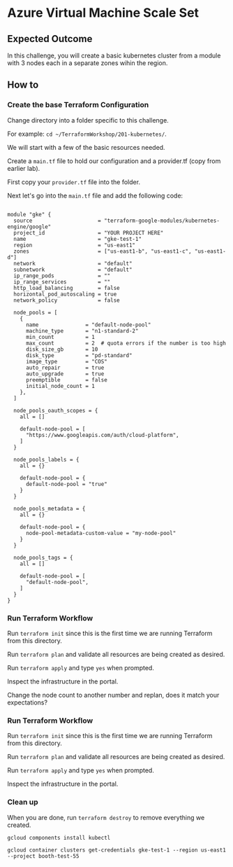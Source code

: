 # Azure Virtual Machine Scale Set

## Expected Outcome

In this challenge, you will create a basic kubernetes cluster from a module with 3 nodes each in a separate zones wihin the region.


## How to

### Create the base Terraform Configuration

Change directory into a folder specific to this challenge.

For example: `cd ~/TerraformWorkshop/201-kubernetes/`.

We will start with a few of the basic resources needed.

Create a `main.tf` file to hold our configuration and a provider.tf (copy from earlier lab).

First copy your `provider.tf` file into the folder.

Next let's go into the `main.tf` file and add the following code:

```hcl

module "gke" {
  source                     = "terraform-google-modules/kubernetes-engine/google"
  project_id                 = "YOUR PROJECT HERE"
  name                       = "gke-test-1"
  region                     = "us-east1"
  zones                      = ["us-east1-b", "us-east1-c", "us-east1-d"]
  network                    = "default"
  subnetwork                 = "default"
  ip_range_pods              = ""
  ip_range_services          = ""
  http_load_balancing        = false
  horizontal_pod_autoscaling = true
  network_policy             = false

  node_pools = [
    {
      name               = "default-node-pool"
      machine_type       = "n1-standard-2"
      min_count          = 1
      max_count          = 2  # quota errors if the number is too high
      disk_size_gb       = 10
      disk_type          = "pd-standard"
      image_type         = "COS"
      auto_repair        = true
      auto_upgrade       = true
      preemptible        = false
      initial_node_count = 1
    },
  ]

  node_pools_oauth_scopes = {
    all = []

    default-node-pool = [
      "https://www.googleapis.com/auth/cloud-platform",
    ]
  }

  node_pools_labels = {
    all = {}

    default-node-pool = {
      default-node-pool = "true"
    }
  }

  node_pools_metadata = {
    all = {}

    default-node-pool = {
      node-pool-metadata-custom-value = "my-node-pool"
    }
  }
  
  node_pools_tags = {
    all = []

    default-node-pool = [
      "default-node-pool",
    ]
  }
}
```
### Run Terraform Workflow

Run `terraform init` since this is the first time we are running Terraform from this directory.

Run `terraform plan` and validate all resources are being created as desired.

Run `terraform apply` and type `yes` when prompted.

Inspect the infrastructure in the portal.

Change the node count to another number and replan, does it match your expectations?

### Run Terraform Workflow

Run `terraform init` since this is the first time we are running Terraform from this directory.

Run `terraform plan` and validate all resources are being created as desired.

Run `terraform apply` and type `yes` when prompted.

Inspect the infrastructure in the portal.


### Clean up

When you are done, run `terraform destroy` to remove everything we created.

```
gcloud components install kubectl

```

```
gcloud container clusters get-credentials gke-test-1 --region us-east1 --project booth-test-55
```